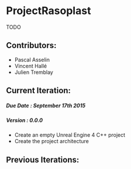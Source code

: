 # ProjectRasoplast

TODO


## Contributors:

- Pascal Asselin
- Vincent Hallé
- Julien Tremblay


## Current Iteration:
##### Due Date : September 17th 2015
##### Version : 0.0.0

- Create an empty Unreal Engine 4 C++ project
- Create the project architecture


## Previous Iterations:


